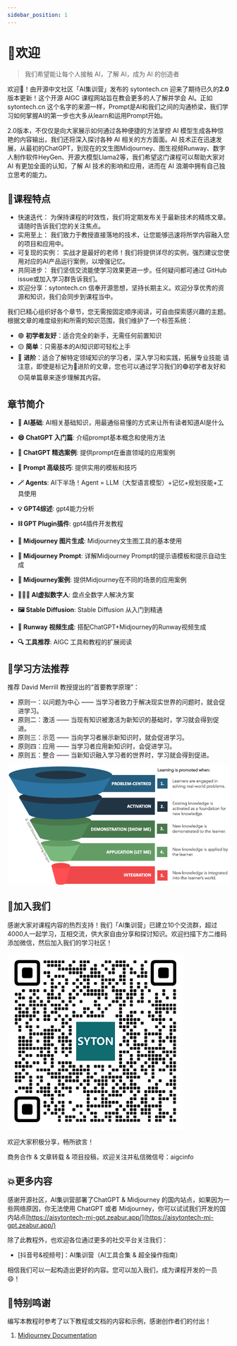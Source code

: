 ```yaml
---
sidebar_position: 1
---
```

# 👋欢迎

> 我们希望能让每个人接触 AI，了解 AI，成为 AI 的创造者

欢迎👏！由开源中文社区「AI集训营」发布的 sytontech.cn 迎来了期待已久的**2.0**版本更新！这个开源 AIGC 课程网站旨在教会更多的人了解并学会 AI。正如 sytontech.cn 这个名字的来源一样，Prompt是AI和我们之间的沟通桥梁，我们学习如何掌握AI的第一步也大多从learn和运用Prompt开始。

2.0版本，不仅仅是向大家展示如何通过各种便捷的方法掌控 AI 模型生成各种惊艳的内容输出，我们还将深入探讨各种 AI 相关的方方面面。AI 技术正在迅速发展，从最初的ChatGPT，到现在的文生图Midjourney、图生视频Runway、数字人制作软件HeyGen、开源大模型Llama2等，我们希望这门课程可以帮助大家对 AI 有更加全面的认知，了解 AI 技术的影响和应用，进而在 AI 浪潮中拥有自己独立思考的能力。

## 🚀课程特点

- 快速迭代： 为保持课程的时效性，我们将定期发布关于最新技术的精炼文章。请随时告诉我们您的关注焦点。
- 实用至上： 我们致力于教授直接落地的技术，让您能够迅速将所学内容融入您的项目和应用中。
- 可复现的实例： 实战才是最好的老师！我们将提供详尽的实例，强烈建议您使用对应的AI产品运行案例，以增强记忆。
- 共同进步： 我们坚信交流能使学习效果更进一步。任何疑问都可通过 GitHub issue或加入学习群告诉我们。
- 欢迎分享：sytontech.cn 信奉开源思想，坚持长期主义。欢迎分享优秀的资源和知识，我们会同步到课程当中。
 
我们已精心组织好各个章节，您无需按固定顺序阅读，可自由探索感兴趣的主题。根据文章的难度级别和所需的知识范围，我们维护了一个标签系统：

- 🟢 **初学者友好**：适合完全的新手，无需任何前置知识
- 🟡 **简单**：只需基本的AI知识即可轻松上手
- 🔴 **进阶**：适合了解特定领域知识的学习者，深入学习和实践，拓展专业技能
请注意，即使是标记为🔴进阶的文章，您也可以通过学习我们的🟢初学者友好和🟡简单篇章来逐步理解其内容。

## 章节简介

- **🤖 AI基础**: AI相关基础知识，用最通俗易懂的方式来让所有读者知道AI是什么

- **😄 ChatGPT 入门篇**: 介绍prompt基本概念和使用方法

- **📝 ChatGPT 精选案例**: 提供prompt在垂直领域的应用案例

- **💪 Prompt 高级技巧**: 提供实用的模板和技巧

- **🪄 Agents**: AI下半场！Agent = LLM（大型语言模型）+记忆+规划技能+工具使用

- **💡 GPT4综述**: gpt4能力分析

- **⛓️ GPT Plugin插件**: gpt4插件开发教程

- **🎨 Midjourney 图片生成**: Midjourney文生图工具的基本使用

- **🤖 Midjourney Prompt**: 详解Midjourney Prompt的提示语模板和提示自动生成

- **🌟 Midjourney案例**: 提供Midjourney在不同的场景的应用案例

- **👩🏻‍🎤 AI虚拟数字人**: 盘点全数字人解决方案

- **🖼️ Stable Diffusion**: Stable Diffusion 从入门到精通 

- **🎥 Runway 视频生成**: 搭配ChatGPT+Midjourney的Runway视频生成

- **🔍 工具推荐**: AIGC 工具和教程的扩展阅读

## 📖学习方法推荐
推荐 David Merrill 教授提出的“首要教学原理”：
- 原则一：以问题为中心 —— 当学习者致力于解决现实世界的问题时，就会促进学习。
- 原则二：激活 —— 当现有知识被激活为新知识的基础时，学习就会得到促进。
- 原则三：示范 —— 当向学习者展示新知识时，就会促进学习。
- 原则四：应用 —— 当学习者应用新知识时，会促进学习。
- 原则五：整合 —— 当新知识融入学习者的世界时，学习就会得到促进。

![MERRILL](../static/img/MERRILL.png)


## 💪加入我们

感谢大家对课程内容的热烈支持！我们「AI集训营」已建立10个交流群，超过4000人一起学习，互相交流，供大家自由分享和探讨知识。欢迎扫描下方二维码添加微信，然后加入我们的学习社区！

![contact](../static/img/contact.png) 

欢迎大家积极分享，畅所欲言！

商务合作 & 文章转载 & 项目投稿，欢迎关注并私信微信号：aigcinfo


## 💥更多内容

感谢开源社区，AI集训营部署了ChatGPT & Midjourney 的国内站点，如果因为一些网络原因，你无法使用 ChatGPT 或者 Midjourney，你可以试试我们开发的国内站点[https://aisytontech-mj-gpt.zeabur.app/](https://aisytontech-mj-gpt.zeabur.app/)

除了此教程外，也欢迎各位通过更多的社交平台关注我们：

* [抖音号&视频号]：AI集训营（AI工具合集 & 超全操作指南）

相信我们可以一起构造出更好的内容。您可以加入我们，成为课程开发的一员😄！ 


## 🙆特别鸣谢
编写本教程时参考了以下教程或文档的内容和示例，感谢创作者们的付出！

1. [Midjourney Documentation](https://docs.midjourney.com/)